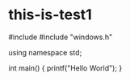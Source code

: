 # this-is-test1
#include <iostream>
#include "windows.h"

using namespace std;

int main()
{
	printf("Hello World");
}
